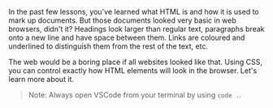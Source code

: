 In the past few lessons, you've learned what HTML is and how it is used to mark up documents. But those documents looked very basic in web browsers, didn't it? Headings look larger than regular text, paragraphs break onto a new line and have space between them. Links are coloured and underlined to distinguish them from the rest of the text, etc.

The web would be a boring place if all websites looked like that. Using CSS, you can control exactly how HTML elements will look in the browser. Let's learn more about it.

> Note: Always open VSCode from your terminal by using `code .`.